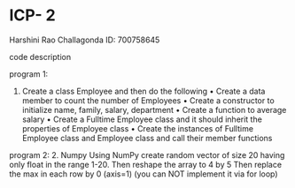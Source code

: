 # ICP- 2
Harshini Rao Challagonda 
ID: 700758645

code description 

program 1:
1. Create a class Employee and then do the following
• Create a data member to count the number of Employees
• Create a constructor to initialize name, family, salary, department
• Create a function to average salary
• Create a Fulltime Employee class and it should inherit the properties of Employee class
• Create the instances of Fulltime Employee class and Employee class and call their member functions

program 2:
2. Numpy
Using NumPy create random vector of size 20 having only float in the range 1-20.
Then reshape the array to 4 by 5
Then replace the max in each row by 0 (axis=1)
(you can NOT implement it via for loop)
